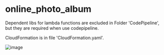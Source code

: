 # online_photo_album
Dependent libs for lambda functions are excluded in Folder 'CodePipeline', but they are required when use codepipeline.

CloudFormation is in file 'CloudFormation.yaml'.

![image](https://github.com/Junkai-Ding/online_photo_album/assets/114452933/65dcec53-0cf6-449b-ac1c-cd988b31c95d)
